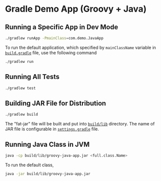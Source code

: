 # Gradle Demo App (Groovy + Java)

## Running a Specific App in Dev Mode

```bash
./gradlew runApp -PmainClass=com.demo.JavaApp
```

To run the default application, which specified by `mainClassName` variable in [`build.gradle`](./build.gradle) file,
use the following command

```bash
./gradlew run
```

## Running All Tests

```bash
./gradlew test
```

## Building JAR File for Distribution

```bash
./gradlew build
```

The "fat-jar" file will be built and put into [`build/lib`](./build/lib/) directory. The name of JAR file is configurable in [`settings.gradle`](./settings.gradle) file.

## Running Java Class in JVM

```bash
java -cp build/lib/groovy-java-app.jar <full.class.Name>
```

To run the default class,

```bash
java -jar build/lib/groovy-java-app.jar
```
